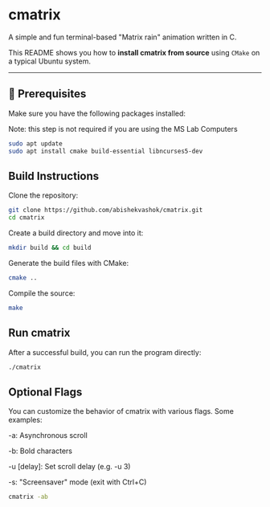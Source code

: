 # cmatrix

A simple and fun terminal-based "Matrix rain" animation written in C.

This README shows you how to **install cmatrix from source** using `CMake` on a typical Ubuntu system.

---

## 🧰 Prerequisites

Make sure you have the following packages installed:

Note: this step is not required if you are using the MS Lab Computers

```bash
sudo apt update
sudo apt install cmake build-essential libncurses5-dev
```


## Build Instructions

Clone the repository:


```bash
git clone https://github.com/abishekvashok/cmatrix.git
cd cmatrix
```

Create a build directory and move into it:

```bash
mkdir build && cd build
```

Generate the build files with CMake:

```bash
cmake ..
```

Compile the source:

```bash
make
```

## Run cmatrix

After a successful build, you can run the program directly:

```bash
./cmatrix
```

## Optional Flags

You can customize the behavior of cmatrix with various flags. Some examples:

-a: Asynchronous scroll

-b: Bold characters

-u [delay]: Set scroll delay (e.g. -u 3)

-s: "Screensaver" mode (exit with Ctrl+C)

```bash
cmatrix -ab
```
